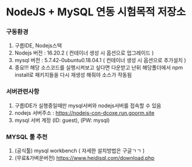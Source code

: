 # NodeJS + MySQL 연동 시험목적 저장소
### 구동환경
1. 구름IDE, Nodejs스택
2. Nodejs 버전 : 16.20.2 ( 컨테이너 생성 시 옵션으로 업그레이드 )
3. mysql 버전 : 5.7.42-0ubuntu0.18.04.1 ( 컨테이너 생성 시 옵션으로 추가설치 )
4. 중요!!! 해당 소스코드를 실행시켜보고 싶다면 다운받고 난뒤 해당폴더에서 npm install로 패키지들을 다시 재생성 해줘야 소스가 작동됨
### 서버관련사항
1. 구름IDE가 실행중일때만 mysql서버와 nodejs서버를 접속할 수 있음
2. nodejs 서버주소 : https://nodejs-con-dcoxe.run.goorm.site
3. mysql 서버 계정 (ID: guest), (PW: mysql)
### MYSQL 툴 추천
1. (공식툴) mysql workbench ( 자세한 설치방법은 구글ㄱㄱ )
2. (무료&가벼운버전) https://www.heidisql.com/download.php
